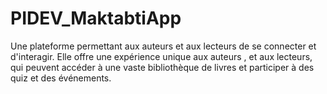 # PIDEV_MaktabtiApp

Une plateforme permettant aux auteurs et aux lecteurs de se connecter et d'interagir. Elle offre une expérience unique aux auteurs , et aux lecteurs, qui peuvent accéder à une vaste bibliothèque de livres et participer à des quiz et des événements.

